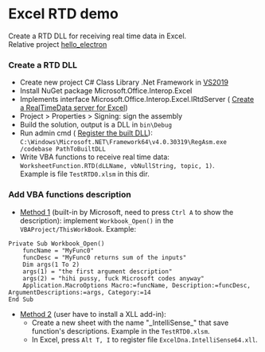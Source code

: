 ﻿# Excel RTD demo
Create a RTD DLL for receiving real time data in Excel.  
Relative project [hello_electron](https://bitbucket.tradex.vn/scm/~tungdt/hello_electron.git)

### Create a RTD DLL
* Create new project C# Class Library .Net Framework in 
[VS2019](https://visualstudio.microsoft.com/thank-you-downloading-visual-studio/?sku=Community&rel=16)
* Install NuGet package Microsoft.Office.Interop.Excel
* Implements interface Microsoft.Office.Interop.Excel.IRtdServer (
    [Create a RealTimeData server for Excel](https://docs.microsoft.com/en-us/previous-versions/office/troubleshoot/office-developer/create-realtimedata-server-in-excel))
* Project > Properties > Signing: sign the assembly
* Build the solution, output is a DLL in `bin\Debug`
* Run admin cmd (
    [Register the built DLL](https://stackoverflow.com/questions/58018613/compiling-an-irtdserver-interface-for-excel-rtd-function-in-net-core)):  
`C:\Windows\Microsoft.NET\Framework64\v4.0.30319\RegAsm.exe /codebase PathToBuiltDLL`  
* Write VBA functions to receive real time data: 
`WorksheetFunction.RTD(dLLName, vbNullString, topic, 1)`.  
Example is file `TestRTD0.xlsm` in this dir.

### Add VBA functions description
* [Method 1](https://docs.microsoft.com/en-us/office/vba/api/excel.application.macrooptions) 
(built-in by Microsoft, need to press `Ctrl A` to show the description): 
implement `Workbook_Open()` in the `VBAProject/ThisWorkBook`. Example:  
````
Private Sub Workbook_Open()
    funcName = "MyFunc0"
    funcDesc = "MyFunc0 returns sum of the inputs"
    Dim args(1 To 2)
    args(1) = "the first argument description"
    args(2) = "hihi pussy, fuck Microsoft codes anyway"
    Application.MacroOptions Macro:=funcName, Description:=funcDesc, ArgumentDescriptions:=args, Category:=14
End Sub
````
* [Method 2](https://github.com/Excel-DNA/IntelliSense/wiki/Getting-Started)
(user have to install a XLL add-in):  
    * Create a new sheet with the name "\_IntelliSense\_" that save function's 
    descriptions. Example in the `TestRTD0.xlsm`.
    * In Excel, press `Alt T, I` to register file `ExcelDna.IntelliSense64.xll`.

